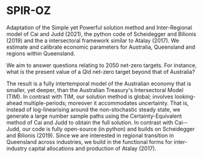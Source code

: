 # SPIR-OZ
Adaptation of the Simple yet Powerful solution method and Inter-Regional model of Cai and Judd (2021), the python code of Scheidegger and Bilionis (2019) and the  a intersectoral framework similar to Atalay (2017). We estimate and calibrate economic parameters for Australia, Queensland and regions within Queensland. 

We aim to answer questions relating to 2050 net-zero targets. For instance, what is the present value of a Qld net-zero target beyond that of Australia?

The result is a fully intertemporal model of the Australian economy that is smaller, yet deeper, than the Australian Treasury's Intersectoral Model (TIM). In contrast with TIM, our solution method is global; involves looking-ahead multiple-periods; moreover it accommodates uncertainty. That is, instead of log-linearising around the non-stochastic steady state, we generate a large number sample paths using the Certainty-Equivalent method of Cai and Judd to obtain the full solution. In contrast with Cai--Judd, our code is fully open-source (in python) and builds on Scheidegger and Bilionis (2019). Since we are interested in regional transition in Queensland across industries, we build in the functional forms for inter-industry capital allocations and production of Atalay (2017).
